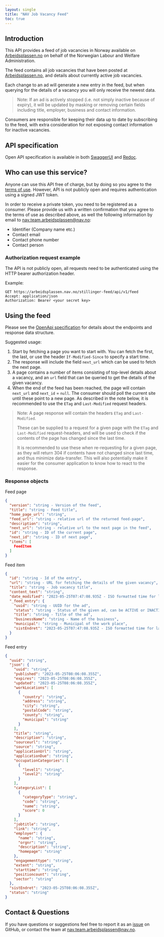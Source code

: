 ```yaml
---
layout: single
title: "NAV Job Vacancy Feed"
toc: true
---
```


## Introduction

This API provides a feed of job vacancies in Norway available on [Arbeidsplassen.no](https://arbeidsplassen.nav.no) on
behalf of the Norwegian Labour and Welfare Administration.

The feed contains all job vacancies that have been posted at [Arbeidsplassen.no](https://arbeidsplassen.nav.no), and
details about currently active job vacancies.

Each change to an ad will generate a new entry in the feed, but when querying for the details of a vacancy you will only
receive the newest data.

> Note: If an ad is actively stopped (i.e. not simply inactive because of expiry), it will be updated by masking or
> removing certain fields including title, employer, business and contact information.

Consumers are responsible for keeping their data up to date by subscribing to the feed, with extra consideration for not
exposing contact information for inactive vacancies.

## API specification

Open API specification is available in both [SwaggerUI](https://pam-stilling-feed.ekstern.dev.nav.no/swagger)
and [Redoc](https://pam-stilling-feed.ekstern.dev.nav.no/redoc).

## Who can use this service?

Anyone can use this API free of charge, but by doing so you agree to
the [terms of use](https://arbeidsplassen.nav.no/avtale-stilling-feed). However, API is not publicly open and requires
authentication using a signed JWT token.

In order to receive a private token, you need to be registered as a consumer.
Please provide us with a written confirmation that you agree to the terms of use as described above, as well 
the following information by email
to [nav.team.arbeidsplassen@nav.no](mailto:nav.team.arbeidsplassen@nav.no):

* Identifier (Company name etc.)
* Contact email
* Contact phone number
* Contact person

### Authorization request example

The API is not publicly open, all requests need to be authenticated using the HTTP bearer authorization header.

Example:

```
GET https://arbeidsplassen.nav.no/stillinger-feed/api/v1/feed
Accept: application/json
Authorization: Bearer <your secret key>
```

## Using the feed

Please see the [OpenApi specification](#api-specification) for details about the endpoints and response data structure.

Suggested usage:

1. Start by fetching a page you want to start with. You can fetch the first, the last, or use the
   header `If-Modified-Since` to specify a start time.
2. The response will include the field `next_url` which can be used to fetch the next page.
3. A page contains a number of items consisting of top-level details about a vacancy, and an `url` field that can be
   queried to get the details of the given vacancy.
4. When the end of the feed has been reached, the page will contain `next_url` and `next_id` = `null`. The consumer
   should poll the current site until these point to a new page. As described in the note below, it is recommended to
   use the `ETag` and `Last-Modified` request headers.

> Note: A page response will contain the headers `ETag` and `Last-Modified`.
>
> These can be supplied to a request for a given page with the `ETag` and `Last-Modified` request-headers, and will be
> used to check if the contents of the page has changed since the last time.
>
> It is recommended to use these when re-requesting for a given page, as they will return 304 if contents have not
> changed since last time, and thus minimize data-transfer. This will also potentially make it easier for the consumer
> application to know how to react to the response.

### Response objects

Feed page

```json
{
  "version": "string - Version of the feed",
  "title": "string - Feed title",
  "home_page_url": "string",
  "feed_url": "string - relative url of the returned feed-page",
  "description": "string",
  "next_url": "string - relative url to the next page in the feed",
  "id": "string - ID of the current page",
  "next_id": "string - ID of next page",
  "items": [
    FeedItem
  ]
}
```

Feed item

```json
{
  "id": "string - Id of the entry",
  "url": "string - URL for fetching the details of the given vacancy",
  "title": "string - Job vacancy title",
  "content_text": "string",
  "date_modified": "2023-05-25T07:47:08.935Z - ISO formatted time for last change to the ad",
  "_feed_entry": {
    "uuid": "string - UUID for the ad",
    "status": "string - Status of the given ad, can be ACTIVE or INACTIVE",
    "title": "string - Title of the ad",
    "businessName": "string - Name of the business",
    "municipal": "string - Municipal of the work place",
    "sistEndret": "2023-05-25T07:47:08.935Z - ISO formatted time for last change to the ad"
  }
}
```

Feed entry

```json
{
  "uuid": "string",
  "json": {
    "uuid": "string",
    "published": "2023-05-25T08:06:08.355Z",
    "expires": "2023-05-25T08:06:08.355Z",
    "updated": "2023-05-25T08:06:08.355Z",
    "workLocations": [
      {
        "country": "string",
        "address": "string",
        "city": "string",
        "postalCode": "string",
        "county": "string",
        "municipal": "string"
      }
    ],
    "title": "string",
    "description": "string",
    "sourceurl": "string",
    "source": "string",
    "applicationUrl": "string",
    "applicationDue": "string",
    "occupationCategories": [
      {
        "level1": "string",
        "level2": "string"
      }
    ],
    "categoryList": [
      {
        "categoryType": "string",
        "code": "string",
        "name": "string",
        "score": 0
      }
    ],
    "jobtitle": "string",
    "link": "string",
    "employer": {
      "name": "string",
      "orgnr": "string",
      "description": "string",
      "homepage": "string"
    },
    "engagementtype": "string",
    "extent": "string",
    "starttime": "string",
    "positioncount": "string",
    "sector": "string"
  },
  "sistEndret": "2023-05-25T08:06:08.355Z",
  "status": "string"
}
```

## Contact & Questions

If you have questions or suggestions feel free to report it as
an [issue](https://github.com/navikt/pam-stilling-feed/issues) on GitHub, or contact the team
at [nav.team.arbeidsplassen@nav.no](mailto:nav.team.arbeidsplassen@nav.no).